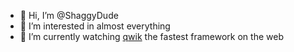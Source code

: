 - 👋 Hi, I’m @ShaggyDude
- 👀 I’m interested in almost everything
- 🌱 I’m currently watching [qwik](https://qwik.builder.io/) the fastest framework on the web

<!---
ShaggyDude/ShaggyDude is a ✨ special ✨ repository because its `README.md` (this file) appears on your GitHub profile.
You can click the Preview link to take a look at your changes.
--->
